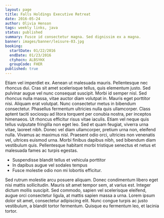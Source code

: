 ```yaml
---
layout: page
title: Falls Holdings Executive Retreat
date: 2016-05-24
author: Olivia Henson
tags: weekly links, java
status: published
summary: Fusce id consectetur magna. Sed dignissim ex a magna.
banner: images/banner/leisure-03.jpg
booking:
  startDate: 01/22/2016
  endDate: 01/23/2016
  ctyhocn: ALBSYHX
  groupCode: FHER
published: true
---
```

Etiam vel imperdiet ex. Aenean ut malesuada mauris. Pellentesque nec rhoncus dui. Cras sit amet scelerisque tellus, quis elementum justo. Sed pulvinar augue vel nunc consequat suscipit. Morbi id semper nisl. Sed rhoncus nulla massa, vitae auctor diam volutpat in. Mauris eget porttitor nisi.
Aliquam erat volutpat. Nunc consectetur metus in bibendum consectetur. Phasellus fermentum ultricies nulla quis ullamcorper. Class aptent taciti sociosqu ad litora torquent per conubia nostra, per inceptos himenaeos. Ut rhoncus efficitur risus vitae iaculis. Etiam vel neque quis tellus vulputate fringilla non eget leo. Sed et quam feugiat, viverra urna vitae, laoreet nibh. Donec vel diam ullamcorper, pretium urna non, eleifend nulla. Vivamus ac maximus nisl. Praesent odio orci, ultricies non venenatis vel, ultrices euismod urna. Morbi finibus dapibus nibh, sed bibendum diam vestibulum quis. Pellentesque habitant morbi tristique senectus et netus et malesuada fames ac turpis egestas.

* Suspendisse blandit tellus et vehicula porttitor
* In dapibus augue vel sodales tempus
* Fusce molestie odio non mi lobortis efficitur.

Sed rutrum molestie arcu posuere aliquam. Donec condimentum libero eget nisi mattis sollicitudin. Mauris sit amet tempor sem, at varius est. Integer dictum mollis suscipit. Sed commodo, sapien vel scelerisque eleifend, augue orci consectetur ligula, at mattis sapien massa a urna. Lorem ipsum dolor sit amet, consectetur adipiscing elit. Nunc congue turpis ac justo vestibulum, a blandit tortor fermentum. Quisque eu fermentum leo, et lacinia tortor.
